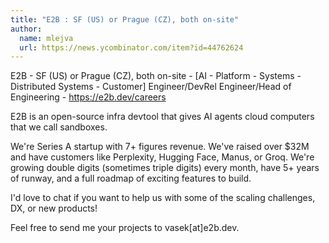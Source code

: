 ```yaml
---
title: "E2B : SF (US) or Prague (CZ), both on-site"
author:
  name: mlejva
  url: https://news.ycombinator.com/item?id=44762624
---
```

E2B - SF (US) or Prague (CZ), both on-site - [AI - Platform - Systems - Distributed Systems - Customer] Engineer&#x2F;DevRel Engineer&#x2F;Head of Engineering - <a href="https:&#x2F;&#x2F;e2b.dev&#x2F;careers" rel="nofollow">https:&#x2F;&#x2F;e2b.dev&#x2F;careers</a>

E2B is an open-source infra devtool that gives AI agents cloud computers that we call sandboxes.

We&#x27;re Series A startup with 7+ figures revenue. We&#x27;ve raised over $32M and have customers like Perplexity, Hugging Face, Manus, or Groq. We&#x27;re growing double digits (sometimes triple digits) every month, have 5+ years of runway, and a full roadmap of exciting features to build.

I&#x27;d love to chat if you want to help us with some of the scaling challenges, DX, or new products!

Feel free to send me your projects to vasek[at]e2b.dev.
<JobApplication />
